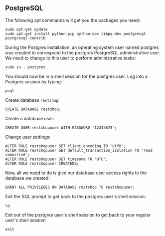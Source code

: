 ## PostgreSQL

The following apt commands will get you the packages you need:

```
sudo apt-get update
sudo apt-get install python-pip python-dev libpq-dev postgresql postgresql-contrib
```

During the Postgres installation, an operating system user named postgres was created to correspond to the postgres PostgreSQL administrative user.
We need to change to this user to perform administrative tasks:
```
sudo su - postgres
```

You should now be in a shell session for the postgres user. Log into a Postgres session by typing:
```
psql
```

Create database `restshop`:
```
CREATE DATABASE restshop;
```

Create a database user:
```
CREATE USER restshopuser WITH PASSWORD '12345678';
```

Change user settings:
```
ALTER ROLE restshopuser SET client_encoding TO 'utf8';
ALTER ROLE restshopuser SET default_transaction_isolation TO 'read committed';
ALTER ROLE restshopuser SET timezone TO 'UTC';
ALTER ROLE restshopuser CREATEDB;
```

Now, all we need to do is give our database user access rights to the database we created:
```
GRANT ALL PRIVILEGES ON DATABASE restshop TO restshopuser;
```

Exit the SQL prompt to get back to the postgres user's shell session:
```
\q
```

Exit out of the postgres user's shell session to get back to your regular user's shell session:
```
exit
```
